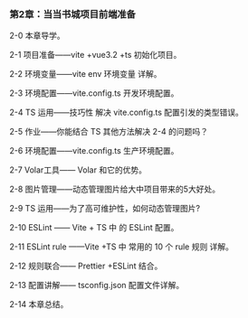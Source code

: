### 第2章：当当书城项目前端准备

2-0 本章导学。

2-1 项目准备——vite +vue3.2 +ts  初始化项目。

2-2 环境变量——vite env 环境变量 详解。

2-3 环境配置——vite.config.ts  开发环境配置。

2-4 TS 运用——技巧性 解决 vite.config.ts 配置引发的类型错误。

2-5 作业——你能结合 TS  其他方法解决 2-4 的问题吗？

2-6 环境配置——vite.config.ts  生产环境配置。

2-7 Volar工具—— Volar 和它的优势。

2-8  图片管理——动态管理图片给大中项目带来的5大好处。

2-9  TS 运用——为了高可维护性，如何动态管理图片?

2-10  ESLint —— Vite + TS 中 的 ESLint 配置。

2-11  ESLint rule ——Vite +TS 中 常用的 10 个 rule 规则 详解。

2-12 规则联合——  Prettier +ESLint   结合。

2-13 配置讲解—— tsconfig.json 配置文件详解。

2-14 本章总结。